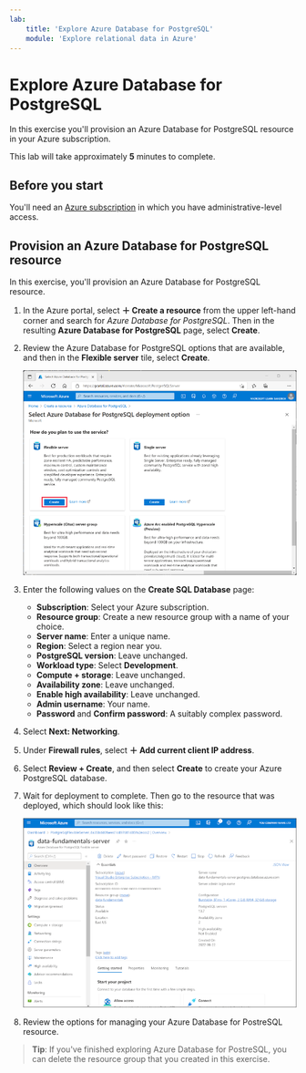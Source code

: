 ```yaml
---
lab:
    title: 'Explore Azure Database for PostgreSQL'
    module: 'Explore relational data in Azure'
---
```


# Explore Azure Database for PostgreSQL

In this exercise you'll provision an Azure Database for PostgreSQL resource in your Azure subscription.

This lab will take approximately **5** minutes to complete.

## Before you start

You'll need an [Azure subscription](https://azure.microsoft.com/free) in which you have administrative-level access.

## Provision an Azure Database for PostgreSQL resource

In this exercise, you'll provision an Azure Database for PostgreSQL resource.

1. In the Azure portal, select **&#65291; Create a resource** from the upper left-hand corner and search for *Azure Database for PostgreSQL*. Then in the resulting **Azure Database for PostgreSQL** page, select **Create**.

1. Review the Azure Database for PostgreSQL options that are available, and then in the **Flexible server** tile, select **Create**.

    ![Screenshot of Azure Database for PostgreSQL deployment options](images/postgresql-options.png)

1. Enter the following values on the **Create SQL Database** page:
    - **Subscription**: Select your Azure subscription.
    - **Resource group**: Create a new resource group with a name of your choice.
    - **Server name**: Enter a unique name.
    - **Region**: Select a region near you.
    - **PostgreSQL version**: Leave unchanged.
    - **Workload type**: Select **Development**.
    - **Compute + storage**: Leave unchanged.
    - **Availability zone**: Leave unchanged.
    - **Enable high availability**: Leave unchanged.
    - **Admin username**: Your name.
    - **Password** and **Confirm password**: A suitably complex password.

1. Select **Next: Networking**.

1. Under **Firewall rules**, select **&#65291; Add current client IP address**.

1. Select **Review + Create**, and then select **Create** to create your Azure PostgreSQL database.

1. Wait for deployment to complete. Then go to the resource that was deployed, which should look like this:

    ![Screenshot of the Azure portal showing the Azure Database for PostgreSQL page.](images/postgresql-portal.png)

1. Review the options for managing your Azure Database for PostreSQL resource.

> **Tip**: If you've finished exploring Azure Database for PostreSQL, you can delete the resource group that you created in this exercise.
